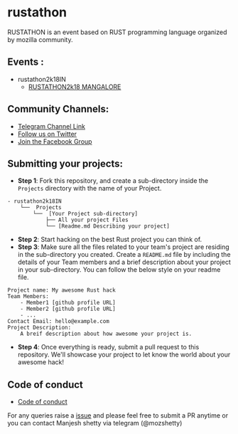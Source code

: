 # rustathon
RUSTATHON is an event based on RUST programming language organized by mozilla community.

## Events : 
* rustathon2k18IN
    * [RUSTATHON2k18 MANGALORE](/RUSTCON2K18_MANGALORE.md)

## Community Channels: 
* [Telegram Channel Link](https://t.me/rusthacks)
* [Follow us on Twitter](https://twitter.com/rusthack)
* [Join the Facebook Group](https://www.facebook.com/groups/rusthacks)

## Submitting your projects:
* **Step 1**: Fork this repository, and create a sub-directory inside the `Projects` directory with the name of your Project.
```
- rustathon2k18IN
    └──  Projects
        └──  [Your Project sub-directory]
            ├── All your project Files
            └── [Readme.md Describing your project]

```
* **Step 2**: Start hacking on the best Rust project you can think of.
* **Step 3**: Make sure all the files related to your team's project are residing in the sub-directory you created. Create a `README.md` file by including the details of your Team members and a brief description about your project in your sub-directory. You can follow the below style on your readme file.

```
Project name: My awesome Rust hack
Team Members: 
    - Member1 [github profile URL]
    - Member2 [github profile URL]
    - ...
Contact Email: hello@example.com
Project Description:
    A breif description about how awesome your project is.
```
* **Step 4**: 
    Once everything is ready, submit a pull request to this repository. We'll showcase your project to let know the world about your awesome hack!

## Code of conduct
* [Code of conduct](/Licence.md)

For any queries raise a [issue](https://github.com/rusthacks/rustcon2k18IN/issues) and please feel free to submit a PR anytime or you can contact Manjesh shetty via telegram (@mozshetty)
